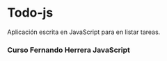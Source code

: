 # Todo-js 

Aplicación escrita en JavaScript para en listar tareas. 

### Curso Fernando Herrera JavaScript